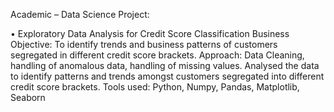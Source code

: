 Academic – Data Science Project:

•	Exploratory Data Analysis for Credit Score Classification 
Business Objective: To identify trends and business patterns of customers segregated in different credit score brackets.
Approach: Data Cleaning, handling of anomalous data, handling of missing values. Analysed the data to identify patterns and trends amongst customers segregated into different credit score brackets. 
Tools used: Python, Numpy, Pandas, Matplotlib, Seaborn

